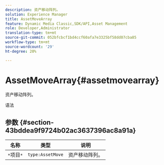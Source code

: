 ```yaml
---
description: 资产移动阵列。
solution: Experience Manager
title: AssetMoveArray
feature: Dynamic Media Classic,SDK/API,Asset Management
role: Developer,Administrator
translation-type: tm+mt
source-git-commit: 052bfcbcf1bd4ccf60afa7e3325bf58dd07cba85
workflow-type: tm+mt
source-wordcount: '29'
ht-degree: 20%

---
```



# AssetMoveArray{#assetmovearray}

资产移动阵列。

语法

## 参数 {#section-43bddea9f9724b02ac3637396ac8a91a}

| 名称 | 类型 | 说明 |
|---|---|---|
| `*`项目`*` | `type:AssetMove` | 资产移动阵列。 |

